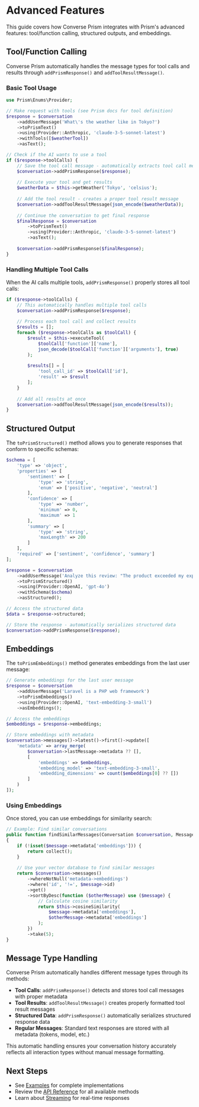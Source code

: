 # Advanced Features

This guide covers how Converse Prism integrates with Prism's advanced features: tool/function calling, structured outputs, and embeddings.

## Tool/Function Calling

Converse Prism automatically handles the message types for tool calls and results through `addPrismResponse()` and `addToolResultMessage()`.

### Basic Tool Usage

```php
use Prism\Enums\Provider;

// Make request with tools (see Prism docs for tool definition)
$response = $conversation
    ->addUserMessage('What\'s the weather like in Tokyo?')
    ->toPrismText()
    ->using(Provider::Anthropic, 'claude-3-5-sonnet-latest')
    ->withTools([$weatherTool])
    ->asText();

// Check if the AI wants to use a tool
if ($response->toolCalls) {
    // Save the tool call message - automatically extracts tool call metadata
    $conversation->addPrismResponse($response);
    
    // Execute your tool and get results
    $weatherData = $this->getWeather('Tokyo', 'celsius');
    
    // Add the tool result - creates a proper tool result message
    $conversation->addToolResultMessage(json_encode($weatherData));
    
    // Continue the conversation to get final response
    $finalResponse = $conversation
        ->toPrismText()
        ->using(Provider::Anthropic, 'claude-3-5-sonnet-latest')
        ->asText();
        
    $conversation->addPrismResponse($finalResponse);
}
```

### Handling Multiple Tool Calls

When the AI calls multiple tools, `addPrismResponse()` properly stores all tool calls:

```php
if ($response->toolCalls) {
    // This automatically handles multiple tool calls
    $conversation->addPrismResponse($response);
    
    // Process each tool call and collect results
    $results = [];
    foreach ($response->toolCalls as $toolCall) {
        $result = $this->executeTool(
            $toolCall['function']['name'],
            json_decode($toolCall['function']['arguments'], true)
        );
        
        $results[] = [
            'tool_call_id' => $toolCall['id'],
            'result' => $result
        ];
    }
    
    // Add all results at once
    $conversation->addToolResultMessage(json_encode($results));
}
```

## Structured Output

The `toPrismStructured()` method allows you to generate responses that conform to specific schemas:

```php
$schema = [
    'type' => 'object',
    'properties' => [
        'sentiment' => [
            'type' => 'string',
            'enum' => ['positive', 'negative', 'neutral']
        ],
        'confidence' => [
            'type' => 'number',
            'minimum' => 0,
            'maximum' => 1
        ],
        'summary' => [
            'type' => 'string',
            'maxLength' => 200
        ]
    ],
    'required' => ['sentiment', 'confidence', 'summary']
];

$response = $conversation
    ->addUserMessage('Analyze this review: "The product exceeded my expectations!"')
    ->toPrismStructured()
    ->using(Provider::OpenAI, 'gpt-4o')
    ->withSchema($schema)
    ->asStructured();

// Access the structured data
$data = $response->structured;

// Store the response - automatically serializes structured data
$conversation->addPrismResponse($response);
```

## Embeddings

The `toPrismEmbeddings()` method generates embeddings from the last user message:

```php
// Generate embeddings for the last user message
$response = $conversation
    ->addUserMessage('Laravel is a PHP web framework')
    ->toPrismEmbeddings()
    ->using(Provider::OpenAI, 'text-embedding-3-small')
    ->asEmbeddings();

// Access the embeddings
$embeddings = $response->embeddings;

// Store embeddings with metadata
$conversation->messages()->latest()->first()->update([
    'metadata' => array_merge(
        $conversation->lastMessage->metadata ?? [],
        [
            'embeddings' => $embeddings,
            'embedding_model' => 'text-embedding-3-small',
            'embedding_dimensions' => count($embeddings[0] ?? [])
        ]
    )
]);
```

### Using Embeddings

Once stored, you can use embeddings for similarity search:

```php
// Example: Find similar conversations
public function findSimilarMessages(Conversation $conversation, Message $message)
{
    if (!isset($message->metadata['embeddings'])) {
        return collect();
    }
    
    // Use your vector database to find similar messages
    return $conversation->messages()
        ->whereNotNull('metadata->embeddings')
        ->where('id', '!=', $message->id)
        ->get()
        ->sortByDesc(function ($otherMessage) use ($message) {
            // Calculate cosine similarity
            return $this->cosineSimilarity(
                $message->metadata['embeddings'],
                $otherMessage->metadata['embeddings']
            );
        })
        ->take(5);
}
```

## Message Type Handling

Converse Prism automatically handles different message types through its methods:

- **Tool Calls**: `addPrismResponse()` detects and stores tool call messages with proper metadata
- **Tool Results**: `addToolResultMessage()` creates properly formatted tool result messages
- **Structured Data**: `addPrismResponse()` automatically serializes structured response data
- **Regular Messages**: Standard text responses are stored with all metadata (tokens, model, etc.)

This automatic handling ensures your conversation history accurately reflects all interaction types without manual message formatting.

## Next Steps

- See [Examples](examples.md) for complete implementations
- Review the [API Reference](api-reference.md) for all available methods
- Learn about [Streaming](streaming.md) for real-time responses 